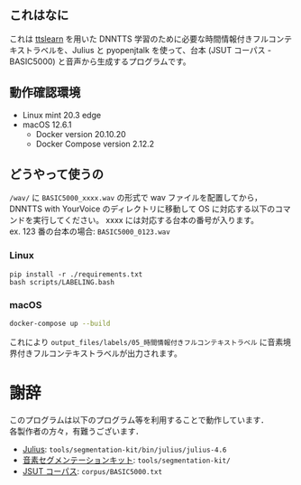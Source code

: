 ## これはなに
これは [ttslearn](https://github.com/r9y9/ttslearn) を用いた DNNTTS 学習のために必要な時間情報付きフルコンテキストラベルを、Julius と pyopenjtalk を使って、台本 (JSUT コーパス - BASIC5000) と音声から生成するプログラムです。
## 動作確認環境

* Linux mint 20.3 edge
* macOS 12.6.1
  * Docker version 20.10.20
  * Docker Compose version 2.12.2
## どうやって使うの
`/wav/` に `BASIC5000_xxxx.wav` の形式で wav ファイルを配置してから，DNNTTS with YourVoice のディレクトリに移動して OS に対応する以下のコマンドを実行してください。 xxxx には対応する台本の番号が入ります。<br>
ex. 123 番の台本の場合: `BASIC5000_0123.wav`
### Linux
```
pip install -r ./requirements.txt
bash scripts/LABELING.bash
```
### macOS
```bash
docker-compose up --build
```

これにより `output_files/labels/05_時間情報付きフルコンテキストラベル` に音素境界付きフルコンテキストラベルが出力されます。
# 謝辞
このプログラムは以下のプログラム等を利用することで動作しています．<br>
各製作者の方々，有難うございます．<br>
* [Julius](https://julius.osdn.jp/index.php?q=newjulius.html): `tools/segmentation-kit/bin/julius/julius-4.6`
* [音素セグメンテーションキット](https://julius.osdn.jp/index.php?q=ouyoukit.html): `tools/segmentation-kit/`
* [JSUT コーパス](https://sites.google.com/site/shinnosuketakamichi/publication/jsut): `corpus/BASIC5000.txt`